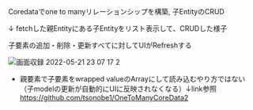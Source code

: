 Coredataでone to manyリレーションシップを構築, 子EntityのCRUD


↓ fetchした親Entityにある子Entityをリスト表示して、CRUDした様子

子要素の追加・削除・更新すべてに対してUIがRefreshする

![画面収録 2022-05-21 23 07 17 2](https://user-images.githubusercontent.com/40202387/169655447-eb2425a4-6521-40c3-b82c-8d630204a051.gif)


 * 親要素で子要素をwrapped valueのArrayにして読み込むやり方ではない（子modelの更新が自動的にUIに反映されなくなる）↓link参照
 https://github.com/tsonobe1/OneToManyCoreData2

